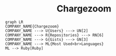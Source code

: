 <h1 align="center">Chargezoom</h1>

```mermaid
graph LR
COMPANY_NAME{Chargezoom}
COMPANY_NAME ---> U{Users} ---> UN[2]
COMPANY_NAME ---> R{Repositories} ---> RN[6]
COMPANY_NAME ---> G{Gists} ---> GN[3]
COMPANY_NAME ---> ML{Most Used<br>Languages}
ML --> Ruby[Ruby]
```
